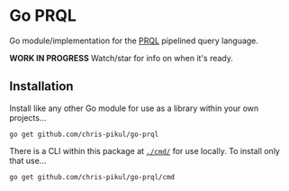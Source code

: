 # Go PRQL

Go module/implementation for the [PRQL](https://prql-lang.org) pipelined query language.

**WORK IN PROGRESS** Watch/star for info on when it's ready.

## Installation

Install like any other Go module for use as a library within your own projects...

```terminal
go get github.com/chris-pikul/go-prql
```

There is a CLI within this package at [`./cmd/`](./cmd/) for use locally. To install only that
use...

```terminal
go get github.com/chris-pikul/go-prql/cmd
```
